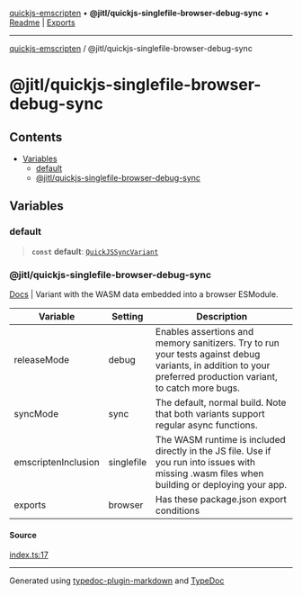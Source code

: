 [quickjs-emscripten](../../packages.md) • **@jitl/quickjs-singlefile-browser-debug-sync** • [Readme](README.md) \| [Exports](exports.md)

***

[quickjs-emscripten](../../packages.md) / @jitl/quickjs-singlefile-browser-debug-sync

# @jitl/quickjs-singlefile-browser-debug-sync

## Contents

- [Variables](exports.md#variables)
  - [default](exports.md#default)
  - [@jitl/quickjs-singlefile-browser-debug-sync](exports.md#jitlquickjs-singlefile-browser-debug-sync)

## Variables

### default

> **`const`** **default**: [`QuickJSSyncVariant`](../../quickjs-emscripten/interfaces/QuickJSSyncVariant.md)

### @jitl/quickjs-singlefile-browser-debug-sync

[Docs](https://github.com/justjake/quickjs-emscripten/blob/main/doc/@jitl/quickjs-singlefile-browser-debug-sync/README.md) |
Variant with the WASM data embedded into a browser ESModule.

| Variable            |    Setting                     |    Description    |
| --                  | --                             | --                |
| releaseMode         | debug         | Enables assertions and memory sanitizers. Try to run your tests against debug variants, in addition to your preferred production variant, to catch more bugs. |
| syncMode            | sync            | The default, normal build. Note that both variants support regular async functions. |
| emscriptenInclusion | singlefile | The WASM runtime is included directly in the JS file. Use if you run into issues with missing .wasm files when building or deploying your app. |
| exports             | browser                  | Has these package.json export conditions |

#### Source

[index.ts:17](https://github.com/justjake/quickjs-emscripten/blob/main/packages/variant-quickjs-singlefile-browser-debug-sync/src/index.ts#L17)

***

Generated using [typedoc-plugin-markdown](https://www.npmjs.com/package/typedoc-plugin-markdown) and [TypeDoc](https://typedoc.org/)
